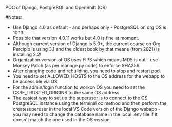 POC of Django, PostgreSQL and OpenShift (OS)

#Notes:
- Use Django 4.0 as default - and perhaps only - PostgreSQL on org OS is 10.13
- Possible that version 4.0.11 works but 4.0 is fine at moment.
- Although current version of Django is 5.0+, the current course on Org Percipio is using 3.1 and the oldest book by that means (from 2021) is installing 2.2!
- Organization version of OS uses FIPS which means MD5 is out - use Monkey Patch (as per manage.py code) to enforce SHA256
- After changing code and rebuilding, you need to stop and restart pod.
- You need to set ALLOWED_HOSTS to the OS address for the webapp to be accessible via OS
- For the admin/login function to workon OS you need to set the CSRF_TRUSTED_ORIGINS to the same OS address
- The easiest way to set up the superuser is to connect to the OS PostgreSQL instance using the terminal oc method and then perform the createsuperuser in the local VS Code version of the Django webapp - you may need to change the database name in the local .env file if it doesn't match the one used in the OS version.
